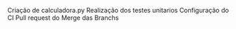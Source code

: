 Criação de calculadora.py
Realização dos testes unitarios
Configuração do CI
Pull request do Merge das Branchs
